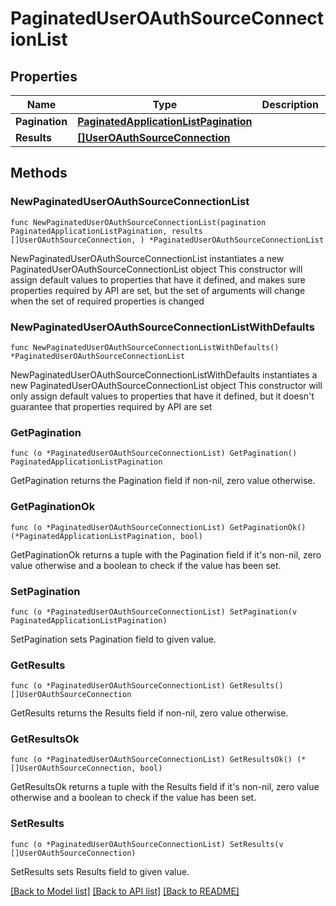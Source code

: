 # PaginatedUserOAuthSourceConnectionList

## Properties

Name | Type | Description | Notes
------------ | ------------- | ------------- | -------------
**Pagination** | [**PaginatedApplicationListPagination**](PaginatedApplicationListPagination.md) |  | 
**Results** | [**[]UserOAuthSourceConnection**](UserOAuthSourceConnection.md) |  | 

## Methods

### NewPaginatedUserOAuthSourceConnectionList

`func NewPaginatedUserOAuthSourceConnectionList(pagination PaginatedApplicationListPagination, results []UserOAuthSourceConnection, ) *PaginatedUserOAuthSourceConnectionList`

NewPaginatedUserOAuthSourceConnectionList instantiates a new PaginatedUserOAuthSourceConnectionList object
This constructor will assign default values to properties that have it defined,
and makes sure properties required by API are set, but the set of arguments
will change when the set of required properties is changed

### NewPaginatedUserOAuthSourceConnectionListWithDefaults

`func NewPaginatedUserOAuthSourceConnectionListWithDefaults() *PaginatedUserOAuthSourceConnectionList`

NewPaginatedUserOAuthSourceConnectionListWithDefaults instantiates a new PaginatedUserOAuthSourceConnectionList object
This constructor will only assign default values to properties that have it defined,
but it doesn't guarantee that properties required by API are set

### GetPagination

`func (o *PaginatedUserOAuthSourceConnectionList) GetPagination() PaginatedApplicationListPagination`

GetPagination returns the Pagination field if non-nil, zero value otherwise.

### GetPaginationOk

`func (o *PaginatedUserOAuthSourceConnectionList) GetPaginationOk() (*PaginatedApplicationListPagination, bool)`

GetPaginationOk returns a tuple with the Pagination field if it's non-nil, zero value otherwise
and a boolean to check if the value has been set.

### SetPagination

`func (o *PaginatedUserOAuthSourceConnectionList) SetPagination(v PaginatedApplicationListPagination)`

SetPagination sets Pagination field to given value.


### GetResults

`func (o *PaginatedUserOAuthSourceConnectionList) GetResults() []UserOAuthSourceConnection`

GetResults returns the Results field if non-nil, zero value otherwise.

### GetResultsOk

`func (o *PaginatedUserOAuthSourceConnectionList) GetResultsOk() (*[]UserOAuthSourceConnection, bool)`

GetResultsOk returns a tuple with the Results field if it's non-nil, zero value otherwise
and a boolean to check if the value has been set.

### SetResults

`func (o *PaginatedUserOAuthSourceConnectionList) SetResults(v []UserOAuthSourceConnection)`

SetResults sets Results field to given value.



[[Back to Model list]](../README.md#documentation-for-models) [[Back to API list]](../README.md#documentation-for-api-endpoints) [[Back to README]](../README.md)


